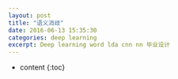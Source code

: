 ```yaml
---
layout: post
title: "语义消歧"
date: 2016-06-13 15:35:30
categories: deep learning
excerpt: Deep learning word lda cnn nn 毕业设计
---
```


* content
{:toc}